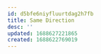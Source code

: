 ```yaml
---
id: d5bfe6niyfluurtdag2h7fb
title: Same Direction
desc: ''
updated: 1688627221865
created: 1688622769019
---
```

